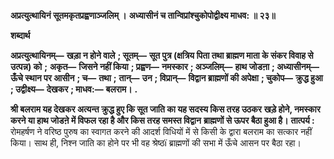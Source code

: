 **अप्रत्युत्थायिनं सूतमकृतप्रह्वणाञ्जलिम् ।** **अध्यासीनं च तान्विप्रांश्चुकोपोद्वीक्ष्य माधव: ॥ २३॥** 

**शब्दार्थ** 

**अप्रत्युत्थायिनम्—** **खड़ा न होने वाले** **; सूतम्—** **सूत पुत्र (क्षत्रिय पिता तथा ब्राह्मण माता के संकर विवाह से उत्पन्न) को** **;** **अकृत—** **जिसने नहीं किया** **; प्रह्वण—** **नमस्कार** **; अञ्जलिम्—** **हाथ जोडऩा** **; अध्यासीनम्—** **ऊँचे स्थान पर आसीन** **; च—** **तथा** **;** **तान्—** **उन** **; विप्रान्—** **विद्वान ब्राह्मणों की अपेक्षा** **; चुकोप—** **क्रुद्ध हुआ** **; उद्वीक्ष्य—** **देखकर** **; माधव:—** **बलराम।** **.** 

**श्री बलराम यह देखकर अत्यन्त क्रुद्ध हुए कि सूत जाति का यह सदस्य किस तरह उठकर** **खड़े होने, नमस्कार करने या हाथ जोडऩे में विफल रहा है और किस तरह समस्त विद्वान** **ब्राह्मणों से ऊपर बैठा हुआ है।** **तात्पर्य :** रोमहर्षण ने वरिष्ठ पुरुष का स्वागत करने की आदर्श विधियों में से किसी के द्वारा बलराम का सत्कार नहीं किया। साथ ही, निश्न जाति का होने पर भी वह श्रेष्ठï ब्राह्मणों की सभा में ऊँचे आसन पर बैठा रहा।  
